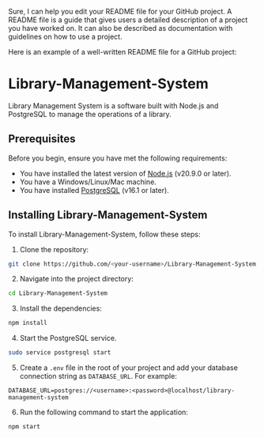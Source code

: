 Sure, I can help you edit your README file for your GitHub project. A README file is a guide that gives users a detailed description of a project you have worked on. It can also be described as documentation with guidelines on how to use a project.

Here is an example of a well-written README file for a GitHub project:

# Library-Management-System

Library Management System is a software built with Node.js and PostgreSQL to manage the operations of a library.

## Prerequisites

Before you begin, ensure you have met the following requirements:

* You have installed the latest version of [Node.js](https://nodejs.org/en/download/) (v20.9.0 or later).
* You have a Windows/Linux/Mac machine.
* You have installed [PostgreSQL](https://www.postgresql.org/download/) (v16.1 or later).

## Installing Library-Management-System

To install Library-Management-System, follow these steps:

1. Clone the repository:
```bash
git clone https://github.com/<your-username>/Library-Management-System.git
```

2. Navigate into the project directory:
```bash
cd Library-Management-System
```

3. Install the dependencies:
```bash
npm install
```

4. Start the PostgreSQL service.
```bash
sudo service postgresql start
```

5. Create a `.env` file in the root of your project and add your database connection string as `DATABASE_URL`. For example:

```env
DATABASE_URL=postgres://<username>:<password>@localhost/library-management-system
```

6. Run the following command to start the application:
```bash
npm start
```





